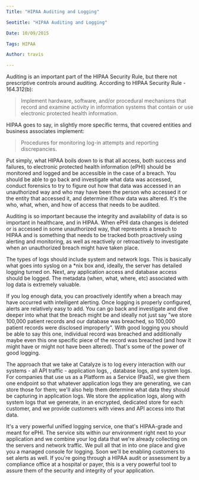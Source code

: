 ```yaml
---
Title: "HIPAA Auditing and Logging"

Seotitle: "HIPAA Auditing and Logging"

Date: 10/09/2015

Tags: HIPAA

Author: travis

---
```

Auditing is an important part of the HIPAA Security Rule, but there not prescriptive controls around auditing. According to HIPAA Security Rule - 164.312(b):

> Implement hardware, software, and/or procedural mechanisms that record and examine activity in information systems that contain or use electronic protected health information.

HIPAA goes to say, in slightly more specific terms, that covered entities and business associates implement:

> Procedures for monitoring log-in attempts and reporting discrepancies.

Put simply, what HIPAA boils down to is that all access, both success and failures, to electronic protected health information (ePHI) should be monitored and logged and be accessible in the case of a breach. You should be able to go back and investigate what data was accessed, conduct forensics to try to figure out how that data was accessed in an unauthorized way and who may have been the person who accessed it or the entity that accessed it, and determine if/how data was altered. It's the who, what, when, and how of access that needs to be audited.

Auditing is so important because the integrity and availability of data is so important in healthcare, and in HIPAA. When ePHI data changes is deleted or is accessed in some unauthorized way, that represents a breach to HIPAA and is something that needs to be tracked both proactively using alerting and monitoring, as well as reactively or retroactively to investigate when an unauthorized breach might have taken place.

The types of logs should include system and network logs. This is basically what goes into syslog on a *nix box and, ideally, the server has detailed logging turned on. Next, any  application access and database access should be logged. The metadata (when, what, where, etc) associated with log data is extremely valuable.

If you log enough data, you can proactively identify when a breach may have occurred with intelligent alerting. Once logging is properly configured, alerts are relatively easy to add. You can go back and investigate and dive deeper into what that the breach might be and ideally not just say "we store 100,000 patient records and our database was breached, so 100,000 patient records were disclosed improperly". With good logging you should be able to say this one, individual record was breached and additionally maybe even this one specific piece of the record was breached (and how it might have or might not have been altered). That's some of the power of good logging.

The approach that we take at Catalyze is to log every interaction with our systems - all API traffic - application logs, , database logs, and system logs. For companies that use us as a Platform as a Service (PaaS), we give them one endpoint so that whatever application logs they are generating, we can store those for them; we'll also help them determine what data they should be capturing in application logs. We store the application logs, along with system logs that we generate, in an encrypted, dedicated store for each customer, and we provide customers with views and API access into that data.

It's a very powerful unified logging service, one that's HIPAA-grade and meant for ePHI. The service sits within our environment right next to your application and we  combine your log data that we're already collecting on the servers and network traffic. We pull all that in into one place and give you a managed console for logging. Soon we'll be enabling customers to set alerts as well. If you're going through a HIPAA audit or assessment by a compliance office at a hospital or payer, this is a very powerful tool to assure them of the security and integrity of your application.
